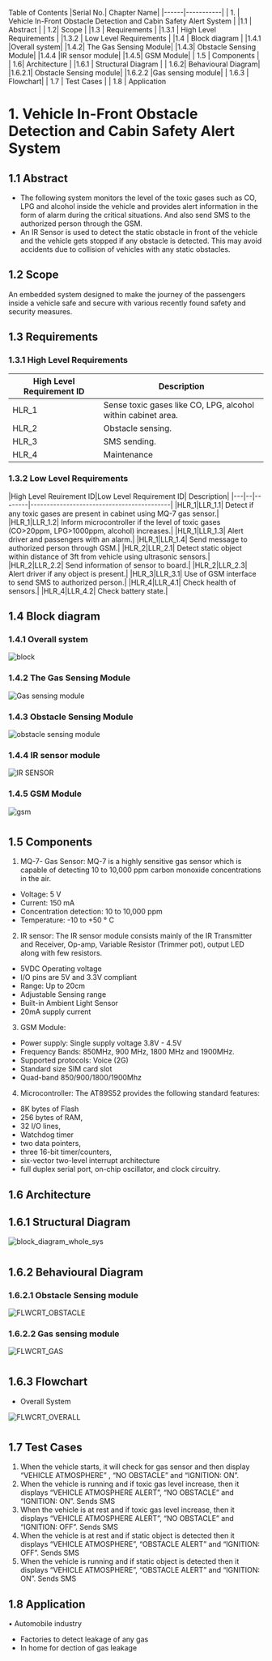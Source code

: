 Table of Contents
|Serial No.| Chapter Name|
|------|-----------|
| 1. |   Vehicle In-Front Obstacle Detection and Cabin Safety Alert System  |
|1.1  |    Abstract |
|  1.2|    Scope  |
|1.3  |   Requirements  |
|1.3.1 | High Level Requirements |
|1.3.2 | Low Level Requirements |
|1.4  |  Block diagram   |
|1.4.1 |Overall system|
|1.4.2| The Gas Sensing Module|
|1.4.3| Obstacle Sensing Module|
|1.4.4 |IR sensor module|
|1.4.5| GSM Module|
| 1.5 |    Components |
| 1.6| Architecture |
|1.6.1  |   Structural Diagram  |
|  1.6.2| Behavioural Diagram|
|1.6.2.1|	Obstacle Sensing module|
|1.6.2.2	|Gas sensing module|
| 1.6.3 | Flowchart|
| 1.7 |  Test Cases |
| 1.8 | Application


# 1. Vehicle In-Front Obstacle Detection and Cabin Safety Alert System

## 1.1 Abstract
- The following system monitors the level of the toxic gases such as CO, LPG and alcohol inside the 
vehicle and provides alert information in the form of alarm during the critical situations. And also 
send SMS to the authorized person through the GSM.
- An IR Sensor is used to detect the static obstacle in front of the vehicle and the vehicle gets stopped if 
any obstacle is detected. This may avoid accidents due to collision of vehicles with any static 
obstacles.

## 1.2 Scope 
An embedded system designed to make the journey of the passengers inside a vehicle safe and secure 
with various recently found safety and security measures. 

## 1.3 Requirements

### 1.3.1 High Level Requirements

|High Level Requirement ID| Description|
|--------|-------------------------------------------|
|HLR_1| Sense toxic gases like CO, LPG, alcohol within cabinet area.|
|HLR_2| Obstacle sensing.|
|HLR_3| SMS sending.|
|HLR_4| Maintenance|

### 1.3.2 Low Level Requirements

|High Level Reuirement ID|Low Level Requirement ID| Description|
|---|--|--------|-------------------------------------------|
|HLR_1|LLR_1.1| Detect if any toxic gases are present in cabinet using MQ-7 gas sensor.|
|HLR_1|LLR_1.2| Inform microcontroller if the level of toxic gases (CO>20ppm, LPG>1000ppm, alcohol) increases.|
|HLR_1|LLR_1.3| Alert driver and passengers with an alarm.| 
|HLR_1|LLR_1.4| Send message to authorized person through GSM.|
|HLR_2|LLR_2.1| Detect static object within distance of 3ft from vehicle using ultrasonic sensors.|
|HLR_2|LLR_2.2| Send information of sensor to board.|
|HLR_2|LLR_2.3| Alert driver if any object is present.|
|HLR_3|LLR_3.1| Use of GSM interface to send SMS to authorized person.|
|HLR_4|LLR_4.1| Check health of sensors.|
|HLR_4|LLR_4.2| Check battery state.|

## 1.4 Block diagram
### 1.4.1 Overall system

![block](https://user-images.githubusercontent.com/46949702/155814140-f1c7612a-4997-4c87-a570-729e363f97e5.png)

### 1.4.2 The Gas Sensing Module

![Gas sensing module](https://user-images.githubusercontent.com/46949702/155806423-935341cb-aa86-41c6-a100-4f08ede8ed8a.png)

### 1.4.3 Obstacle Sensing Module

![obstacle sensing module](https://user-images.githubusercontent.com/46949702/155806408-08bc994a-a9ae-4b01-b773-b02f75d37424.png)
### 1.4.4 IR sensor module

![IR SENSOR](https://user-images.githubusercontent.com/46949702/155806428-b971d741-a9d2-4112-b91a-1b896e51ef49.png)
### 1.4.5 GSM Module

![gsm](https://user-images.githubusercontent.com/46949702/155806426-621388bd-1ad2-4619-820b-9b6fc7175085.png)
#

## 1.5 Components
1) MQ-7- Gas Sensor:
MQ-7 is a highly sensitive gas sensor which is capable of detecting 10 to 10,000 ppm carbon monoxide concentrations in the air. 
- Voltage: 5 V
- Current: 150 mA
- Concentration detection: 10 to 10,000 ppm
- Temperature: -10 to +50 ° C

2) IR sensor:
The IR sensor module consists mainly of the IR Transmitter and Receiver, Op-amp, Variable Resistor (Trimmer pot), output LED along with few resistors.
- 5VDC Operating voltage
- I/O pins are 5V and 3.3V compliant
- Range: Up to 20cm
- Adjustable Sensing range
- Built-in Ambient Light Sensor
- 20mA supply current

3) GSM Module:
- Power supply: Single supply voltage 3.8V - 4.5V
- Frequency Bands: 850MHz, 900 MHz, 1800 MHz and 1900MHz.
- Supported protocols: Voice (2G)
- Standard size SIM card slot 
- Quad-band 850/900/1800/1900Mhz


4) Microcontroller:
The AT89S52 provides the following standard features: 
- 8K bytes of Flash
- 256 bytes of RAM,
- 32 I/O lines, 
- Watchdog timer
- two data pointers,
- three 16-bit timer/counters,
- six-vector two-level interrupt architecture
- full duplex serial port, on-chip oscillator, and clock circuitry. 

## 1.6 Architecture
## 1.6.1 Structural Diagram
 
![block_diagram_whole_sys](https://user-images.githubusercontent.com/46949702/155806418-a6bd4479-7bb0-45f2-a124-f2b2f7500aeb.png)
#

## 1.6.2 Behavioural Diagram
### 1.6.2.1	Obstacle Sensing module

![FLWCRT_OBSTACLE](https://user-images.githubusercontent.com/46949702/155805648-0ab96117-6333-4b44-8635-e82805be51f1.png)
### 1.6.2.2	Gas sensing module

![FLWCRT_GAS](https://user-images.githubusercontent.com/46949702/155805608-c9367cde-d360-49bf-b17f-9c76676f4976.png)
# 
## 1.6.3 Flowchart
-	Overall System

![FLWCRT_OVERALL](https://user-images.githubusercontent.com/46949702/155805650-ad780bd1-e0bc-4c98-8595-b138703d381f.png)
#

## 1.7 Test Cases
1)	When the vehicle starts, it will check for gas sensor and then display “VEHICLE ATMOSPHERE” , “NO OBSTACLE” and “IGNITION: ON”.
2)	When the vehicle is running and if toxic gas level increase, then it displays “VEHICLE ATMOSPHERE ALERT”, “NO OBSTACLE” and “IGNITION: ON”. Sends SMS 
3)	When the vehicle is at rest and if toxic gas level increase, then it displays “VEHICLE ATMOSPHERE ALERT”, “NO OBSTACLE” and “IGNITION: OFF”. Sends SMS 
4)	When the vehicle is at rest and if static object is detected then it displays “VEHICLE ATMOSPHERE”, “OBSTACLE ALERT” and “IGNITION: OFF”. Sends SMS 
5)	When the vehicle is running and if static object is detected then it displays “VEHICLE ATMOSPHERE”, “OBSTACLE ALERT” and “IGNITION: ON”. Sends SMS 

## 1.8 Application
•	Automobile industry
- Factories to detect leakage of any gas
- In home for dection of gas leakage
